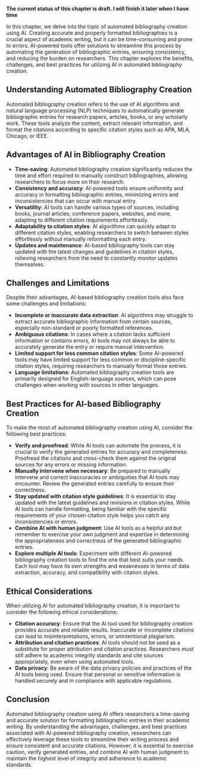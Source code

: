**The current status of this chapter is draft. I will finish it later when I have time**

In this chapter, we delve into the topic of automated bibliography creation using AI. Creating accurate and properly formatted bibliographies is a crucial aspect of academic writing, but it can be time-consuming and prone to errors. AI-powered tools offer solutions to streamline this process by automating the generation of bibliographic entries, ensuring consistency, and reducing the burden on researchers. This chapter explores the benefits, challenges, and best practices for utilizing AI in automated bibliography creation.

Understanding Automated Bibliography Creation
---------------------------------------------

Automated bibliography creation refers to the use of AI algorithms and natural language processing (NLP) techniques to automatically generate bibliographic entries for research papers, articles, books, or any scholarly work. These tools analyze the content, extract relevant information, and format the citations according to specific citation styles such as APA, MLA, Chicago, or IEEE.

Advantages of AI in Bibliography Creation
-----------------------------------------

* **Time-saving**: Automated bibliography creation significantly reduces the time and effort required to manually construct bibliographies, allowing researchers to focus more on their research.
* **Consistency and accuracy**: AI-powered tools ensure uniformity and accuracy in formatting bibliographic entries, minimizing errors and inconsistencies that can occur with manual entry.
* **Versatility**: AI tools can handle various types of sources, including books, journal articles, conference papers, websites, and more, adapting to different citation requirements effortlessly.
* **Adaptability to citation styles**: AI algorithms can quickly adapt to different citation styles, enabling researchers to switch between styles effortlessly without manually reformatting each entry.
* **Updates and maintenance**: AI-based bibliography tools can stay updated with the latest changes and guidelines in citation styles, relieving researchers from the need to constantly monitor updates themselves.

Challenges and Limitations
--------------------------

Despite their advantages, AI-based bibliography creation tools also face some challenges and limitations:

* **Incomplete or inaccurate data extraction**: AI algorithms may struggle to extract accurate bibliographic information from certain sources, especially non-standard or poorly formatted references.
* **Ambiguous citations**: In cases where a citation lacks sufficient information or contains errors, AI tools may not always be able to accurately generate the entry or require manual intervention.
* **Limited support for less common citation styles**: Some AI-powered tools may have limited support for less common or discipline-specific citation styles, requiring researchers to manually format those entries.
* **Language limitations**: Automated bibliography creation tools are primarily designed for English-language sources, which can pose challenges when working with sources in other languages.

Best Practices for AI-based Bibliography Creation
-------------------------------------------------

To make the most of automated bibliography creation using AI, consider the following best practices:

* **Verify and proofread**: While AI tools can automate the process, it is crucial to verify the generated entries for accuracy and completeness. Proofread the citations and cross-check them against the original sources for any errors or missing information.
* **Manually intervene when necessary**: Be prepared to manually intervene and correct inaccuracies or ambiguities that AI tools may encounter. Review the generated entries carefully to ensure their correctness.
* **Stay updated with citation style guidelines**: It is essential to stay updated with the latest guidelines and revisions in citation styles. While AI tools can handle formatting, being familiar with the specific requirements of your chosen citation style helps you catch any inconsistencies or errors.
* **Combine AI with human judgment**: Use AI tools as a helpful aid but remember to exercise your own judgment and expertise in determining the appropriateness and correctness of the generated bibliographic entries.
* **Explore multiple AI tools**: Experiment with different AI-powered bibliography creation tools to find the one that best suits your needs. Each tool may have its own strengths and weaknesses in terms of data extraction, accuracy, and compatibility with citation styles.

Ethical Considerations
----------------------

When utilizing AI for automated bibliography creation, it is important to consider the following ethical considerations:

* **Citation accuracy**: Ensure that the AI tool used for bibliography creation provides accurate and reliable results. Inaccurate or incomplete citations can lead to misinterpretations, errors, or unintentional plagiarism.
* **Attribution and citation practices**: AI tools should not be used as a substitute for proper attribution and citation practices. Researchers must still adhere to academic integrity standards and cite sources appropriately, even when using automated tools.
* **Data privacy**: Be aware of the data privacy policies and practices of the AI tools being used. Ensure that personal or sensitive information is handled securely and in compliance with applicable regulations.

Conclusion
----------

Automated bibliography creation using AI offers researchers a time-saving and accurate solution for formatting bibliographic entries in their academic writing. By understanding the advantages, challenges, and best practices associated with AI-powered bibliography creation, researchers can effectively leverage these tools to streamline their writing process and ensure consistent and accurate citations. However, it is essential to exercise caution, verify generated entries, and combine AI with human judgment to maintain the highest level of integrity and adherence to academic standards.

